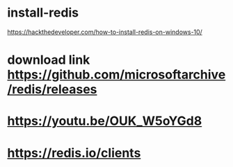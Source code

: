 # install-redis
https://hackthedeveloper.com/how-to-install-redis-on-windows-10/

# download link https://github.com/microsoftarchive/redis/releases

# https://youtu.be/OUK_W5oYGd8


# https://redis.io/clients


